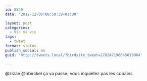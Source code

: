 ```yaml
---
id: 8549
date: '2012-12-05T08:50:38+01:00'

layout: post
categories:
  - Vis ma vie
tags:
  - tweet
format: status
publish_social: no
guid: 'http://tweets.local/?birdsite_tweet=276247196045819904'

---
```


@zizae @nbirckel ça va passé, vous inquiétez pas les copains